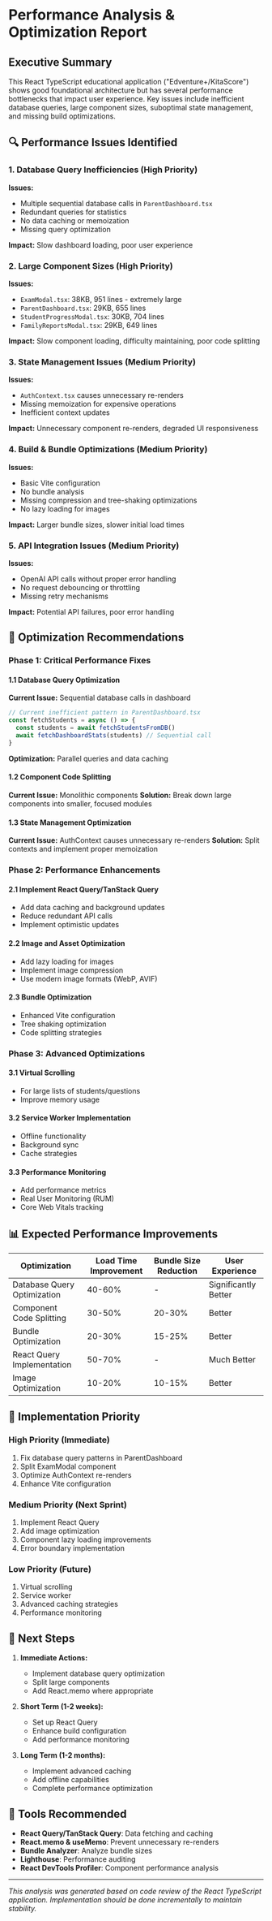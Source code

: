 # Performance Analysis & Optimization Report

## Executive Summary

This React TypeScript educational application ("Edventure+/KitaScore") shows good foundational architecture but has several performance bottlenecks that impact user experience. Key issues include inefficient database queries, large component sizes, suboptimal state management, and missing build optimizations.

## 🔍 Performance Issues Identified

### 1. **Database Query Inefficiencies** (High Priority)

**Issues:**
- Multiple sequential database calls in `ParentDashboard.tsx`
- Redundant queries for statistics
- No data caching or memoization
- Missing query optimization

**Impact:** Slow dashboard loading, poor user experience

### 2. **Large Component Sizes** (High Priority)

**Issues:**
- `ExamModal.tsx`: 38KB, 951 lines - extremely large
- `ParentDashboard.tsx`: 29KB, 655 lines
- `StudentProgressModal.tsx`: 30KB, 704 lines
- `FamilyReportsModal.tsx`: 29KB, 649 lines

**Impact:** Slow component loading, difficulty maintaining, poor code splitting

### 3. **State Management Issues** (Medium Priority)

**Issues:**
- `AuthContext.tsx` causes unnecessary re-renders
- Missing memoization for expensive operations
- Inefficient context updates

**Impact:** Unnecessary component re-renders, degraded UI responsiveness

### 4. **Build & Bundle Optimizations** (Medium Priority)

**Issues:**
- Basic Vite configuration
- No bundle analysis
- Missing compression and tree-shaking optimizations
- No lazy loading for images

**Impact:** Larger bundle sizes, slower initial load times

### 5. **API Integration Issues** (Medium Priority)

**Issues:**
- OpenAI API calls without proper error handling
- No request debouncing or throttling
- Missing retry mechanisms

**Impact:** Potential API failures, poor error handling

## 🚀 Optimization Recommendations

### Phase 1: Critical Performance Fixes

#### 1.1 Database Query Optimization

**Current Issue:** Sequential database calls in dashboard
```typescript
// Current inefficient pattern in ParentDashboard.tsx
const fetchStudents = async () => {
  const students = await fetchStudentsFromDB()
  await fetchDashboardStats(students) // Sequential call
}
```

**Optimization:** Parallel queries and data caching

#### 1.2 Component Code Splitting

**Current Issue:** Monolithic components
**Solution:** Break down large components into smaller, focused modules

#### 1.3 State Management Optimization

**Current Issue:** AuthContext causes unnecessary re-renders
**Solution:** Split contexts and implement proper memoization

### Phase 2: Performance Enhancements

#### 2.1 Implement React Query/TanStack Query
- Add data caching and background updates
- Reduce redundant API calls
- Implement optimistic updates

#### 2.2 Image and Asset Optimization
- Add lazy loading for images
- Implement image compression
- Use modern image formats (WebP, AVIF)

#### 2.3 Bundle Optimization
- Enhanced Vite configuration
- Tree shaking optimization
- Code splitting strategies

### Phase 3: Advanced Optimizations

#### 3.1 Virtual Scrolling
- For large lists of students/questions
- Improve memory usage

#### 3.2 Service Worker Implementation
- Offline functionality
- Background sync
- Cache strategies

#### 3.3 Performance Monitoring
- Add performance metrics
- Real User Monitoring (RUM)
- Core Web Vitals tracking

## 📊 Expected Performance Improvements

| Optimization | Load Time Improvement | Bundle Size Reduction | User Experience |
|-------------|----------------------|---------------------|-----------------|
| Database Query Optimization | 40-60% | - | Significantly Better |
| Component Code Splitting | 30-50% | 20-30% | Better |
| Bundle Optimization | 20-30% | 15-25% | Better |
| React Query Implementation | 50-70% | - | Much Better |
| Image Optimization | 10-20% | 10-15% | Better |

## 🎯 Implementation Priority

### High Priority (Immediate)
1. Fix database query patterns in ParentDashboard
2. Split ExamModal component
3. Optimize AuthContext re-renders
4. Enhance Vite configuration

### Medium Priority (Next Sprint)
1. Implement React Query
2. Add image optimization
3. Component lazy loading improvements
4. Error boundary implementation

### Low Priority (Future)
1. Virtual scrolling
2. Service worker
3. Advanced caching strategies
4. Performance monitoring

## 📝 Next Steps

1. **Immediate Actions:**
   - Implement database query optimization
   - Split large components
   - Add React.memo where appropriate

2. **Short Term (1-2 weeks):**
   - Set up React Query
   - Enhance build configuration
   - Add performance monitoring

3. **Long Term (1-2 months):**
   - Implement advanced caching
   - Add offline capabilities
   - Complete performance optimization

## 🔧 Tools Recommended

- **React Query/TanStack Query**: Data fetching and caching
- **React.memo & useMemo**: Prevent unnecessary re-renders
- **Bundle Analyzer**: Analyze bundle sizes
- **Lighthouse**: Performance auditing
- **React DevTools Profiler**: Component performance analysis

---

*This analysis was generated based on code review of the React TypeScript application. Implementation should be done incrementally to maintain stability.*